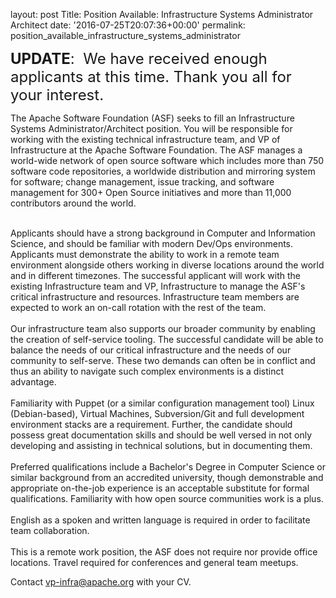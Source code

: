 
layout: post
Title: Position Available: Infrastructure Systems Administrator Architect
date: '2016-07-25T20:07:36+00:00'
permalink: position_available_infrastructure_systems_administrator

<p><font size="5"><b>UPDATE</b>: &nbsp;We have received enough applicants at this time. Thank you all for your interest.&nbsp;</font></p> 
  <div> 
    <p>The Apache Software Foundation (ASF) seeks to fill an Infrastructure Systems Administrator/Architect position. You will be responsible for working with the existing technical infrastructure team, and VP of Infrastructure at the Apache Software Foundation. The ASF manages a world-wide network of open source software which includes more than 750 software code repositories, a worldwide distribution and mirroring system for software; change management, issue tracking, and software management for 300+ Open Source initiatives and more than 11,000 contributors around the world.</p> 
  </div> 
  <div><br /></div> 
  <div>Applicants should have a strong background in Computer and Information Science, and should be familiar with modern Dev/Ops environments. Applicants must demonstrate the ability to work in a remote team environment alongside others working in diverse locations around the world and in different timezones. The successful applicant will work with the existing Infrastructure team and VP, Infrastructure to manage the ASF's critical infrastructure and resources. Infrastructure team members are expected to work an on-call rotation with the rest of the team.</div> 
  <div><br /></div> 
  <div>Our infrastructure team also supports our broader community by enabling the creation of self-service tooling. The successful candidate will be able to balance the needs of our critical infrastructure and the needs of our community to self-serve. These two demands can often be in conflict and thus an ability to navigate such complex environments is a distinct advantage.</div> 
  <div><br /></div> 
  <div>Familiarity with Puppet (or a similar configuration management tool) Linux (Debian-based), Virtual Machines, Subversion/Git and full development environment stacks are a requirement. Further, the candidate should possess great documentation skills and should be well versed in not only developing and assisting in technical solutions, but in documenting them.</div> 
  <div><br /></div> 
  <div>Preferred qualifications include a Bachelor's Degree in Computer Science or similar background from an accredited university, though demonstrable and appropriate on-the-job experience is an acceptable substitute for formal qualifications. Familiarity with how open source communities work is a plus.</div> 
  <div><br /></div> 
  <div>English as a spoken and written language is required in order to facilitate team collaboration.</div> 
  <div><br /></div> 
  <div>This is a remote work position, the ASF does not require nor provide office locations. Travel required for conferences and general team meetups.</div> 
  <p>Contact <a href="mailto:vp-infra@apache.org">vp-infra@apache.org</a> with your CV.</p>
